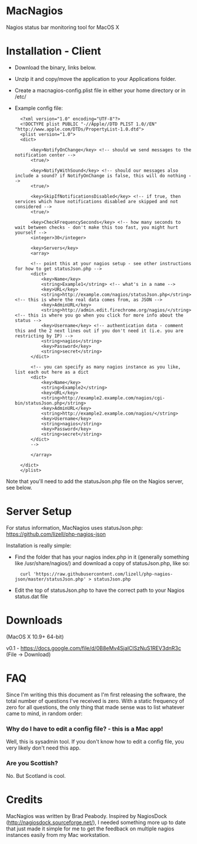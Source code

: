 MacNagios
=========

Nagios status bar monitoring tool for MacOS X

Installation - Client
=====================

* Download the binary, links below.
* Unzip it and copy/move the application to your Applications folder.
* Create a macnagios-config.plist file in either your home directory or in /etc/
* Example config file:

		<?xml version="1.0" encoding="UTF-8"?>
		<!DOCTYPE plist PUBLIC "-//Apple//DTD PLIST 1.0//EN" "http://www.apple.com/DTDs/PropertyList-1.0.dtd">
		<plist version="1.0">
		<dict>
		
			<key>NotifyOnChange</key> <!-- should we send messages to the notification center -->
			<true/>
		
			<key>NotifyWithSound</key> <!-- should our messages also include a sound? if NotifyOnChange is false, this will do nothing -->
			<true/>
		
			<key>SkipIfNotificationsDisabled</key> <!-- if true, then services which have notifications disabled are skipped and not considered -->
			<true/>
		
			<key>CheckFrequencySeconds</key> <!-- how many seconds to wait between checks - don't make this too fast, you might hurt yourself -->
			<integer>30</integer>
		
			<key>Servers</key>
			<array>
		
			<!-- point this at your nagios setup - see other instructions for how to get statusJson.php -->
			<dict>
				<key>Name</key>
				<string>Example1</string> <!-- what's in a name -->
				<key>URL</key>
				<string>http://example.com/nagios/statusJson.php</string> <!-- this is where the real data comes from, as JSON -->
				<key>AdminURL</key>
				<string>http://admin.edit.firechrome.org/nagios/</string> <!-- this is where you go when you click for more info about the status -->
				<key>Username</key> <!-- authentication data - comment this and the 2 next lines out if you don't need it (i.e. you are restricting by IP) -->
				<string>nagios</string>
				<key>Password</key>
				<string>secret</string>
			</dict>
 			
			<!-- you can specify as many nagios instance as you like, list each out here as a dict 
			<dict>
				<key>Name</key>
				<string>Example2</string>
				<key>URL</key>
				<string>http://example2.example.com/nagios/cgi-bin/statusJson.php</string>
				<key>AdminURL</key>
				<string>http://example2.example.com/nagios/</string>
				<key>Username</key>
				<string>nagios</string>
				<key>Password</key>
				<string>secret</string>
			</dict>
			-->
		
			</array>
		
		</dict>
		</plist>


Note that you'll need to add the statusJson.php file on the Nagios server, see below.

Server Setup
============

For status information, MacNagios uses statusJson.php: https://github.com/lizell/php-nagios-json

Installation is really simple:

* Find the folder that has your nagios index.php in it (generally something like /usr/share/nagios/) and download a copy of statusJson.php, like so:

		curl 'https://raw.githubusercontent.com/lizell/php-nagios-json/master/statusJson.php' > statusJson.php

* Edit the top of statusJson.php to have the correct path to your Nagios status.dat file


Downloads
=========
(MacOS X 10.9+ 64-bit)

v0.1 - https://docs.google.com/file/d/0B8eMv4SjaIClSzNuS1REV3dnR3c (File -> Download)

FAQ
===

Since I'm writing this this document as I'm first releasing the software, the total number of questions I've received is zero.  With a static frequency of zero for all questions, the only thing that made sense was to list whatever came to mind, in random order:

### Why do I have to edit a config file? - this is a Mac app!

Well, this is sysadmin tool.  If you don't know how to edit a config file, you very likely don't need this app.

### Are you Scottish?
No.  But Scotland is cool.

Credits
=======
MacNagios was written by Brad Peabody.  Inspired by NagiosDock (http://nagiosdock.sourceforge.net/), I needed something more up to date that just made it simple for me to get the feedback on multiple nagios instances easily from my Mac workstation.
